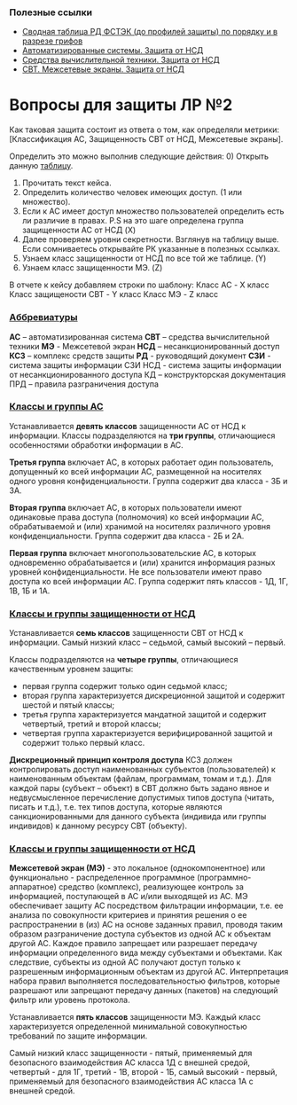 
### Полезные ссылки
* [Сводная таблица РД ФСТЭК (до профилей защиты) по порядку и в разрезе грифов](https://habr.com/post/311978/)
* [Автоматизированные системы. Защита от НСД](https://fstec.ru/tekhnicheskaya-zashchita-informatsii/dokumenty/114-spetsialnye-normativnye-dokumenty/384-rukovodyashchij-dokument-reshenie-predsedatelya-gostekhkomissii-rossii-ot-30-marta-1992-g )
* [Средства вычислительной техники. Защита от НСД ](https://fstec.ru/tekhnicheskaya-zashchita-informatsii/dokumenty/114-spetsialnye-normativnye-dokumenty/385-rukovodyashchij-dokument-reshenie-predsedatelya-gostekhkomissii-rossii-ot-30-marta-1992-g2)
* [СВТ. Межсетевые экраны. Защита от НСД](https://fstec.ru/tekhnicheskaya-zashchita-informatsii/dokumenty/114-spetsialnye-normativnye-dokumenty/383-rukovodyashchij-dokument-reshenie-predsedatelya-gostekhkomissii-rossii-ot-25-iyulya-1997-g)

# Вопросы для защиты ЛР №2

Как таковая защита состоит из ответа о том, как определяли метрики: [Классификация АС, Защищенность СВТ от НСД, Межсетевые экраны].

Определить это можно выполнив следующие действия:
0) Открыть данную [таблицу](https://habr.com/post/311978/).
1) Прочитать текст кейса.
2) Определить количество человек имеющих доступ. (1 или множество).
3) Если к АС имеет доступ множество пользователей определить есть ли различие в правах.
    P.S на это шаге определена группа защищенности АС от НСД (X)
4) Далее проверяем уровни секретности. Взглянув на таблицу выше. Если сомниваетесь открывайте РК указанные в полезных ссылках.
5) Узнаем класс защищенности от НСД по все той же таблице. (Y)
6) Узнаем класс защищенности МЭ. (Z)

В отчете к кейсу добавляем строки по шаблону:
Класс АС - X класс
Класс защищености СВТ - Y класс 
Класс МЭ - Z класс

### <ins> Аббревиатуры </ins>

**АС** – автоматизированная система
**СВТ** – средства вычислительной техники
**МЭ** - Межсетевой экран
**НСД** – несанкционированный доступ
**КСЗ** – комплекс средств защиты
**РД** - руководящий документ
**СЗИ** - система защиты информации
СЗИ НСД - система защиты информации от несанкционированного доступа
КД – конструкторская документация
ПРД – правила разграничения доступа

### <ins> Классы и группы АС </ins>

Устанавливается **девять классов** защищенности АС от НСД к информации.
Классы подразделяются на **три группы**, отличающиеся особенностями обработки информации в АС.

**Третья группа** включает АС, в которых работает один пользователь, допущенный ко всей информации АС, размещенной на носителях одного уровня конфиденциальности. Группа содержит два класса - 3Б и 3А.

**Вторая группа** включает АС, в которых пользователи имеют одинаковые права доступа (полномочия) ко всей информации АС, обрабатываемой и (или) хранимой на носителях различного уровня конфиденциальности. Группа содержит два класса - 2Б и 2А.

**Первая группа** включает многопользовательские АС, в которых одновременно обрабатывается и (или) хранится информация разных уровней конфиденциальности. Не все пользователи имеют право доступа ко всей информации АС. Группа содержит пять классов - 1Д, 1Г, 1В, 1Б и 1А.

### <ins> Классы и группы защищенности от НСД </ins>

Устанавливается **семь классов** защищенности СВТ от НСД к информации. Самый низкий класс – седьмой, самый высокий – первый.

Классы подразделяются на **четыре группы**, отличающиеся качественным уровнем защиты:
- первая группа содержит только один седьмой класс;
- вторая группа характеризуется дискреционной защитой и содержит шестой и пятый классы;
- третья группа характеризуется мандатной защитой и содержит четвертый, третий и второй классы;
- четвертая группа характеризуется верифицированной защитой и содержит только первый класс.

**Дискреционный принцип контроля доступа**
КСЗ должен контролировать доступ наименованных субъектов (пользователей) к наименованным объектам (файлам, программам, томам и т.д.).
Для каждой пары (субъект – объект) в СВТ должно быть задано явное и недвусмысленное перечисление допустимых типов доступа (читать, писать и т.д.), т.е. тех типов доступа, которые являются санкционированными для данного субъекта (индивида или группы индивидов) к данному ресурсу СВТ (объекту).

### <ins> Классы и группы защищенности от НСД </ins>

**Межсетевой экран (МЭ)** - это локальное (однокомпонентное) или функционально - распределенное программное (программно-аппаратное) средство (комплекс), реализующее контроль за информацией, поступающей в АС и/или выходящей из АС. МЭ обеспечивает защиту АС посредством фильтрации информации, т.е. ее анализа по совокупности критериев и принятия решения о ее распространении в (из) АС на основе заданных правил, проводя таким образом разграничение доступа субъектов из одной АС к объектам другой АС. Каждое правило запрещает или разрешает передачу информации определенного вида между субъектами и объектами. Как следствие, субъекты из одной АС получают доступ только к разрешенным информационным объектам из другой АС. Интерпретация набора правил выполняется последовательностью фильтров, которые разрешают или запрещают передачу данных (пакетов) на следующий фильтр или уровень протокола.

Устанавливается **пять классов** защищенности МЭ.
Каждый класс характеризуется определенной минимальной совокупностью требований по защите информации.

Самый низкий класс защищенности - пятый, применяемый для безопасного взаимодействия АС класса 1Д с внешней средой, четвертый - для 1Г, третий - 1В, второй - 1Б, самый высокий - первый, применяемый для безопасного взаимодействия АС класса 1А с внешней средой.
